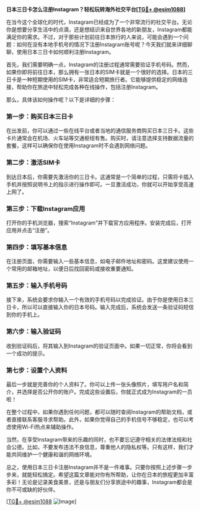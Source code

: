 **日本三日卡怎么注册Instagram？轻松玩转海外社交平台[[TG💪+ @esim1088](https://t.me/s/esim1088)]**

在当今这个全球化的时代，Instagram已经成为了一个非常流行的社交平台。无论你是想要分享生活中的点滴，还是想结识来自世界各地的新朋友，Instagram都能满足你的需求。不过，对于那些计划前往日本旅行的人来说，可能会遇到一个问题：如何在没有本地手机号的情况下注册Instagram账号呢？今天我们就来详细聊聊，使用日本三日卡如何顺利注册Instagram。

首先，我们需要明确一点，Instagram的注册过程通常需要验证手机号码。然而，如果你即将前往日本，那么拥有一张日本的SIM卡就是一个很好的选择。日本的三日卡是一种短期使用的SIM卡，非常适合短期旅行者。它能够提供稳定的网络连接，帮助你在旅途中轻松完成各种在线操作，包括注册Instagram。

那么，具体该如何操作呢？以下是详细的步骤：

### 第一步：购买日本三日卡

在出发前，你可以通过一些在线平台或者当地的通信服务商购买日本三日卡。这些卡片通常会在机场、火车站等交通枢纽有售。购买时，请注意选择支持数据流量的套餐，这样可以确保你在使用Instagram时不会遇到网络问题。

### 第二步：激活SIM卡

到达日本后，你需要先激活你的三日卡。这通常是一个简单的过程，只需将卡插入手机并按照说明书上的指示进行操作即可。一旦激活成功，你就可以开始享受高速上网了。

### 第三步：下载Instagram应用

打开你的手机浏览器，搜索“Instagram”并下载官方应用程序。安装完成后，打开应用并点击“注册”。

### 第四步：填写基本信息

在注册页面，你需要输入一些基本信息，如电子邮件地址和密码。这里建议使用一个常用的邮箱地址，以便日后找回密码或接收重要通知。

### 第五步：输入手机号码

接下来，系统会要求你输入一个有效的手机号码以完成验证。由于你是使用日本三日卡，所以可以直接输入你的日本号码。输入完成后，系统会发送一条验证码短信到你的手机上。

### 第六步：输入验证码

收到验证码后，将其输入到Instagram的验证页面中。如果一切正常，你将会看到一个成功的提示。

### 第七步：设置个人资料

最后一步就是完善你的个人资料了。你可以上传一张头像照片，填写用户名和简介，并选择是否公开你的账户。完成这些设置后，你就正式成为Instagram的一员啦！

在整个过程中，如果你遇到任何问题，都可以随时查阅Instagram的帮助文档，或者直接联系客服寻求帮助。此外，如果你觉得自己的手机信号不够稳定，也可以考虑使用Wi-Fi热点来辅助操作。

当然，在享受Instagram带来的乐趣的同时，也不要忘记遵守相关的法律法规和社会公德。比如，不要发布违法不良信息，尊重他人的隐私权等。只有这样，我们才能共同维护一个健康和谐的网络环境。

总之，使用日本三日卡注册Instagram并不是一件难事。只要你按照上述步骤一步步来，就能轻松搞定。希望这篇文章能对你有所帮助，让你在日本的旅程更加丰富多彩！无论是记录美食美景，还是与朋友们分享旅途中的趣事，Instagram都会是你不可或缺的好伙伴。

[[TG💪+ @esim1088](https://t.me/s/esim1088) ![Image](https://i.postimg.cc/4NQfJmqS/Snipaste-2025-05-13-00-14-12.png)]